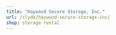 ```yaml
---
title: "Haywood Secure Storage, Inc."
url: /clyde/haywood-secure-storage-inc/
shop: storage rental
---
```

